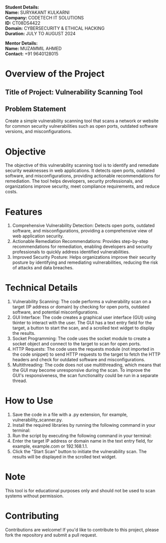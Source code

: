 **Student Details:**   
**Name:** SURYAKANT KULKARNI    
**Company:** CODETECH IT SOLUTIONS     
**ID:** CT08DS4422    
**Domain:** CYBERSECURITY & ETHICAL HACKING    
**Duration:** JULY TO AUGUST 2024

**Mentor Details:**        
**Name:** MUZAMMIL AHMED    
**Contact:** +91 9640128015

# Overview of the Project    
## Title of Project: Vulnerability Scanning Tool    
## Problem Statement 
Create a simple vulnerability scanning tool that scans a network or website for common security vulnerabilities such as open ports, outdated software versions, and misconfigurations.

# Objective
The objective of this vulnerability scanning tool is to identify and remediate security weaknesses in web applications. It detects open ports, outdated software, and misconfigurations, providing actionable recommendations for remediation. The tool helps developers, security professionals, and organizations improve security, meet compliance requirements, and reduce costs. 

# Features 
1. Comprehensive Vulnerability Detection: Detects open ports, outdated software, and misconfigurations, providing a comprehensive view of web application security.
2. Actionable Remediation Recommendations: Provides step-by-step recommendations for remediation, enabling developers and security professionals to quickly address identified vulnerabilities.
3. Improved Security Posture: Helps organizations improve their security posture by identifying and remediating vulnerabilities, reducing the risk of attacks and data breaches.

# Technical Details 
1. Vulnerability Scanning: The code performs a vulnerability scan on a target (IP address or domain) by checking for open ports, outdated software, and potential misconfigurations.
2. GUI Interface: The code creates a graphical user interface (GUI) using tkinter to interact with the user. The GUI has a text entry field for the target, a button to start the scan, and a scrolled text widget to display the results.
3. Socket Programming: The code uses the socket module to create a socket object and connect to the target to scan for open ports.
4. HTTP Requests: The code uses the requests module (not imported in the code snippet) to send HTTP requests to the target to fetch the HTTP headers and check for outdated software and misconfigurations.
5. Multithreading: The code does not use multithreading, which means that the GUI may become unresponsive during the scan. To improve the GUI's responsiveness, the scan functionality could be run in a separate thread.

# How to Use
1. Save the code in a file with a .py extension, for example, vulnerability_scanner.py.
2. Install the required libraries by running the following command in your terminal:
3. Run the script by executing the following command in your terminal:
4. Enter the target IP address or domain name in the text entry field, for example, example.com or 192.168.1.1.
5. Click the "Start Scan" button to initiate the vulnerability scan. The results will be displayed in the scrolled text widget.

# Note
This tool is for educational purposes only and should not be used to scan systems without permission.

# Contributing
Contributions are welcome! If you'd like to contribute to this project, please fork the repository and submit a pull request.

